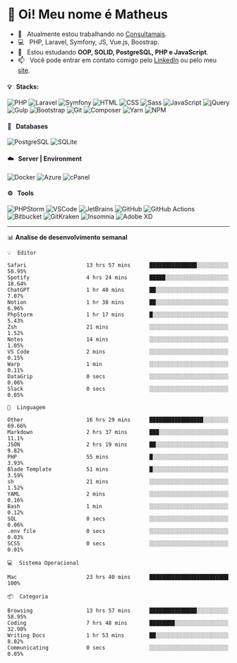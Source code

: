 # 👋 Oi! Meu nome é Matheus

- 🔭 &nbsp; Atualmente estou trabalhando no [Consultamais](https://consultamais.com.br/).
- 💻 &nbsp; PHP, Laravel, Symfony, JS, Vue.js, Boostrap.
- 🌱 &nbsp; Estou estudando **OOP, SOLID, PostgreSQL, PHP e JavaScript**.
- 📫 &nbsp; Você pode entrar em contato comigo pelo [LinkedIn](https://www.linkedin.com/in/matheuscamargoxavier/) ou pelo meu [site](https://matheuscamargo.co).

#### 💡 &nbsp; Stacks:
![PHP](https://img.shields.io/badge/-PHP-777BB4?&logo=php&logoColor=FFFFFF)
![Laravel](https://img.shields.io/badge/-Laravel-FF2D20?&logo=laravel&logoColor=FFFFFF)
![Symfony](https://img.shields.io/badge/-Symfony-000000?&logo=symfony&logoColor=FFFFFF)
![HTML](https://img.shields.io/badge/-HTML-E34F26?&logo=html5&logoColor=FFFFFF)
![CSS](https://img.shields.io/badge/-CSS-1572B6?&logo=css3&logoColor=FFFFFF)
![Sass](https://img.shields.io/badge/-Sass-CC6699?&logo=sass&logoColor=FFFFFF)
![JavaScript](https://img.shields.io/badge/-JavaScript-F7DF1E?&logo=javascript&logoColor=FFFFFF)
![jQuery](https://img.shields.io/badge/-jQuery-0769AD?&logo=jquery&logoColor=FFFFFF)
![Gulp](https://img.shields.io/badge/-Gulp-CF4647?&logo=gulp&logoColor=FFFFFF)
![Bootstrap](https://img.shields.io/badge/-Bootstrap-7952B3?&logo=bootstrap&logoColor=FFFFFF)
![Git](https://img.shields.io/badge/-Git-F05032?&logo=git&logoColor=FFFFFF)
![Composer](https://img.shields.io/badge/-Composer-885630?&logo=composer&logoColor=FFFFFF)
![Yarn](https://img.shields.io/badge/-Yarn-2C8EBB?&logo=yarn&logoColor=FFFFFF)
![NPM](https://img.shields.io/badge/-npm-CB3837?&logo=npm&logoColor=FFFFFF)

#### 💾 &nbsp; Databases
![PostgreSQL](https://img.shields.io/badge/-PostgreSQL-336791?&logo=PostgreSQL&logoColor=FFFFFF)
![SQLite](https://img.shields.io/badge/-SQLite-003B57?&logo=SQLite&logoColor=FFFFFF)

#### ☁️ &nbsp; Server | Environment
![Docker](https://img.shields.io/badge/-Docker-2496ED?&logo=docker&logoColor=FFFFFF)
![Azure](https://img.shields.io/badge/-Azure-0089D6?&logo=microsoft%20azure&logoColor=FFFFFF)
![cPanel](https://img.shields.io/badge/-cPanel-FF6C2C?&logo=cpanel&logoColor=FFFFFF)

#### ⚙️ &nbsp; Tools
![PHPStorm](https://img.shields.io/badge/-PHPStorm-000000?&logo=PHPStorm&logoColor=FFFFFF)
![VSCode](https://img.shields.io/badge/-VSCode-007ACC?&logo=Visual%20Studio%20Code&logoColor=FFFFFF) 
![JetBrains](https://img.shields.io/badge/-JetBrains-000000?&logo=jetbrains&logoColor=FFFFFF) 
![GitHub](https://img.shields.io/badge/-GitHub-181717?&logo=github&logoColor=FFFFFF) 
![GitHub Actions](https://img.shields.io/badge/-GitHub%20Actions-181717?&logo=GitHub%20Actions&logoColor=FFFFFF) 
![Bitbucket](https://img.shields.io/badge/-Bitbucket-0052CC?&logo=bitbucket&logoColor=FFFFFF)
![GitKraken](https://img.shields.io/badge/-GitKraken-179287?&logo=GitKraken&logoColor=FFFFFF)
![Insomnia](https://img.shields.io/badge/-Insomnia-5849BE?&logo=Insomnia&logoColor=FFFFFF)
![Adobe XD](https://img.shields.io/badge/-Adobe%20XD-FF61F6?&logo=adobe%20xd&logoColor=FFFFFF) 
_______

📊  **Analise de desenvolvimento semanal**
```text
💡  Editor

Safari                   13 hrs 57 mins      ███████████████░░░░░░░░░░     58.95%
Spotify                  4 hrs 24 mins       █████░░░░░░░░░░░░░░░░░░░░     18.64%
ChatGPT                  1 hr 40 mins        ██░░░░░░░░░░░░░░░░░░░░░░░      7.07%
Notion                   1 hr 38 mins        ██░░░░░░░░░░░░░░░░░░░░░░░      6.96%
PhpStorm                 1 hr 17 mins        █░░░░░░░░░░░░░░░░░░░░░░░░      5.43%
Zsh                      21 mins             ░░░░░░░░░░░░░░░░░░░░░░░░░      1.52%
Notes                    14 mins             ░░░░░░░░░░░░░░░░░░░░░░░░░      1.05%
VS Code                  2 mins              ░░░░░░░░░░░░░░░░░░░░░░░░░      0.15%
Warp                     1 min               ░░░░░░░░░░░░░░░░░░░░░░░░░      0.11%
DataGrip                 0 secs              ░░░░░░░░░░░░░░░░░░░░░░░░░      0.06%
Slack                    0 secs              ░░░░░░░░░░░░░░░░░░░░░░░░░      0.05%
```
```text
💬  Linguagem

Other                    16 hrs 29 mins      █████████████████░░░░░░░░     69.66%
Markdown                 2 hrs 37 mins       ███░░░░░░░░░░░░░░░░░░░░░░      11.1%
JSON                     2 hrs 19 mins       ██░░░░░░░░░░░░░░░░░░░░░░░      9.82%
PHP                      55 mins             █░░░░░░░░░░░░░░░░░░░░░░░░      3.93%
Blade Template           51 mins             █░░░░░░░░░░░░░░░░░░░░░░░░      3.59%
sh                       21 mins             ░░░░░░░░░░░░░░░░░░░░░░░░░      1.52%
YAML                     2 mins              ░░░░░░░░░░░░░░░░░░░░░░░░░      0.16%
Bash                     1 min               ░░░░░░░░░░░░░░░░░░░░░░░░░      0.12%
SQL                      0 secs              ░░░░░░░░░░░░░░░░░░░░░░░░░      0.06%
.env file                0 secs              ░░░░░░░░░░░░░░░░░░░░░░░░░      0.03%
SCSS                     0 secs              ░░░░░░░░░░░░░░░░░░░░░░░░░      0.01%
```
```text
💻  Sistema Operacional

Mac                      23 hrs 40 mins      █████████████████████████       100%
```
```text
📦  Categoria

Browsing                 13 hrs 57 mins      ███████████████░░░░░░░░░░     58.95%
Coding                   7 hrs 48 mins       ████████░░░░░░░░░░░░░░░░░     32.98%
Writing Docs             1 hr 53 mins        ██░░░░░░░░░░░░░░░░░░░░░░░      8.02%
Communicating            0 secs              ░░░░░░░░░░░░░░░░░░░░░░░░░      0.05%
```
